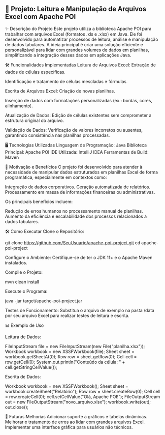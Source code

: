 ## 📄 Projeto: Leitura e Manipulação de Arquivos Excel com Apache POI
✨ Descrição do Projeto
Este projeto utiliza a biblioteca Apache POI para trabalhar com arquivos Excel (formatos .xls e .xlsx) em Java. Ele foi desenvolvido para automatizar processos de leitura, análise e manipulação de dados tabulares. A ideia principal é criar uma solução eficiente e personalizável para lidar com grandes volumes de dados em planilhas, simplificando a integração desses dados em aplicações Java.

🛠️ Funcionalidades Implementadas
Leitura de Arquivos Excel:
Extração de dados de células específicas.

Identificação e tratamento de células mescladas e fórmulas.

Escrita de Arquivos Excel:
Criação de novas planilhas.

Inserção de dados com formatações personalizadas (ex.: bordas, cores, alinhamento).

Atualização de Dados:
Edição de células existentes sem comprometer a estrutura original do arquivo.

Validação de Dados:
Verificação de valores incorretos ou ausentes, garantindo consistência nas planilhas processadas.

🖥️ Tecnologias Utilizadas
Linguagem de Programação: Java
Biblioteca Principal: Apache POI
IDE Utilizada: IntelliJ IDEA 
Ferramentas de Build: Maven

🌟 Motivação e Benefícios
O projeto foi desenvolvido para atender à necessidade de manipular dados estruturados em planilhas Excel de forma programática, especialmente em contextos como:

Integração de dados corporativos.
Geração automatizada de relatórios.
Processamento em massa de informações financeiras ou administrativas.

Os principais benefícios incluem:

Redução de erros humanos no processamento manual de planilhas.
Aumento da eficiência e escalabilidade dos processos relacionados a dados tabulares.

🛠️ Como Executar
Clone o Repositório:


git clone https://github.com/SeuUsuario/apache-poi-project.git
cd apache-poi-project

Configure o Ambiente:
Certifique-se de ter o JDK 11+ e o Apache Maven instalados.

Compile o Projeto:


mvn clean install

Execute o Programa:

java -jar target/apache-poi-project.jar

Testes de Funcionamento:
Substitua o arquivo de exemplo na pasta /data por seu arquivo Excel para realizar testes de leitura e escrita.


📊 Exemplo de Uso

Leitura de Dados:

FileInputStream file = new FileInputStream(new File("planilha.xlsx"));
Workbook workbook = new XSSFWorkbook(file);
Sheet sheet = workbook.getSheetAt(0);
Row row = sheet.getRow(0);
Cell cell = row.getCell(0);
System.out.println("Conteúdo da célula: " + cell.getStringCellValue());

Escrita de Dados:

Workbook workbook = new XSSFWorkbook();
Sheet sheet = workbook.createSheet("Relatório");
Row row = sheet.createRow(0);
Cell cell = row.createCell(0);
cell.setCellValue("Olá, Apache POI!");
FileOutputStream out = new FileOutputStream("novo_arquivo.xlsx");
workbook.write(out);
out.close();

🚀 Futuras Melhorias
Adicionar suporte a gráficos e tabelas dinâmicas.
Melhorar o tratamento de erros ao lidar com grandes arquivos Excel.
Implementar uma interface gráfica para usuários não técnicos.








